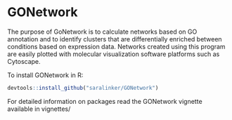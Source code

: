 # GONetwork

The purpose of GoNetwork is to calculate networks based on GO annotation and to identify clusters that are differentially enriched between conditions based on expression data. Networks created using this program are easily plotted with molecular visualization software platforms such as Cytoscape. 

To install GONetwork in R:
```r
devtools::install_github("saralinker/GONetwork")
```

For detailed information on packages read the GONetwork vignette available in vignettes/


